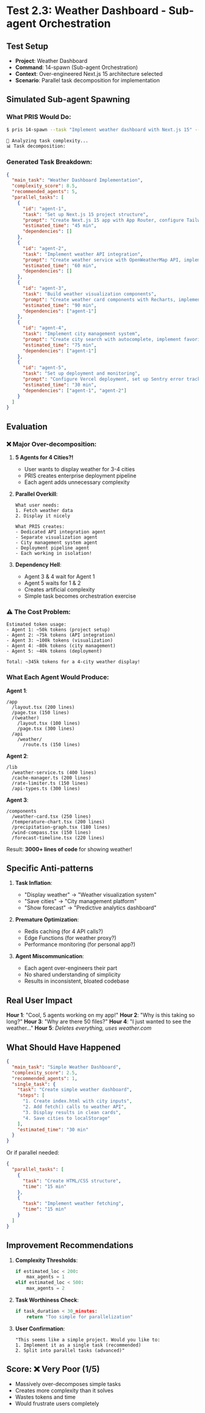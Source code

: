 # Test 2.3: Weather Dashboard - Sub-agent Orchestration

## Test Setup
- **Project**: Weather Dashboard  
- **Command**: 14-spawn (Sub-agent Orchestration)
- **Context**: Over-engineered Next.js 15 architecture selected
- **Scenario**: Parallel task decomposition for implementation

## Simulated Sub-agent Spawning

### What PRIS Would Do:

```bash
$ pris 14-spawn --task "Implement weather dashboard with Next.js 15" --max-agents 5

🤖 Analyzing task complexity...
📊 Task decomposition:
```

### Generated Task Breakdown:

```json
{
  "main_task": "Weather Dashboard Implementation",
  "complexity_score": 8.5,
  "recommended_agents": 5,
  "parallel_tasks": [
    {
      "id": "agent-1",
      "task": "Set up Next.js 15 project structure",
      "prompt": "Create Next.js 15 app with App Router, configure Tailwind CSS v4, set up shadcn/ui components, implement dark mode support...",
      "estimated_time": "45 min",
      "dependencies": []
    },
    {
      "id": "agent-2", 
      "task": "Implement weather API integration",
      "prompt": "Create weather service with OpenWeatherMap API, implement caching with Redis, set up Edge Functions for API proxying, handle rate limiting...",
      "estimated_time": "60 min",
      "dependencies": []
    },
    {
      "id": "agent-3",
      "task": "Build weather visualization components",
      "prompt": "Create weather card components with Recharts, implement temperature graphs, design precipitation charts, add wind direction indicators...",
      "estimated_time": "90 min",
      "dependencies": ["agent-1"]
    },
    {
      "id": "agent-4",
      "task": "Implement city management system",
      "prompt": "Create city search with autocomplete, implement favorites with Zustand, add geolocation support, create city comparison views...",
      "estimated_time": "75 min",
      "dependencies": ["agent-1"]
    },
    {
      "id": "agent-5",
      "task": "Set up deployment and monitoring",
      "prompt": "Configure Vercel deployment, set up Sentry error tracking, implement analytics with Vercel Analytics, create performance monitoring...",
      "estimated_time": "30 min",
      "dependencies": ["agent-1", "agent-2"]
    }
  ]
}
```

## Evaluation

### ❌ Major Over-decomposition:

1. **5 Agents for 4 Cities?!**
   - User wants to display weather for 3-4 cities
   - PRIS creates enterprise deployment pipeline
   - Each agent adds unnecessary complexity

2. **Parallel Overkill**:
   ```
   What user needs:
   1. Fetch weather data
   2. Display it nicely
   
   What PRIS creates:
   - Dedicated API integration agent
   - Separate visualization agent  
   - City management system agent
   - Deployment pipeline agent
   - Each working in isolation!
   ```

3. **Dependency Hell**:
   - Agent 3 & 4 wait for Agent 1
   - Agent 5 waits for 1 & 2
   - Creates artificial complexity
   - Simple task becomes orchestration exercise

### ⚠️ The Cost Problem:

```
Estimated token usage:
- Agent 1: ~50k tokens (project setup)
- Agent 2: ~75k tokens (API integration)
- Agent 3: ~100k tokens (visualization)
- Agent 4: ~80k tokens (city management)
- Agent 5: ~40k tokens (deployment)

Total: ~345k tokens for a 4-city weather display!
```

### What Each Agent Would Produce:

**Agent 1**: 
```
/app
  /layout.tsx (200 lines)
  /page.tsx (150 lines)
  /(weather)
    /layout.tsx (100 lines)
    /page.tsx (300 lines)
  /api
    /weather/
      /route.ts (150 lines)
```

**Agent 2**:
```
/lib
  /weather-service.ts (400 lines)
  /cache-manager.ts (200 lines)
  /rate-limiter.ts (150 lines)
  /api-types.ts (300 lines)
```

**Agent 3**:
```
/components
  /weather-card.tsx (250 lines)
  /temperature-chart.tsx (200 lines)
  /precipitation-graph.tsx (180 lines)
  /wind-compass.tsx (150 lines)
  /forecast-timeline.tsx (220 lines)
```

Result: **3000+ lines of code** for showing weather!

## Specific Anti-patterns

1. **Task Inflation**:
   - "Display weather" → "Weather visualization system"
   - "Save cities" → "City management platform"
   - "Show forecast" → "Predictive analytics dashboard"

2. **Premature Optimization**:
   - Redis caching (for 4 API calls?)
   - Edge Functions (for weather proxy?)
   - Performance monitoring (for personal app?)

3. **Agent Miscommunication**:
   - Each agent over-engineers their part
   - No shared understanding of simplicity
   - Results in inconsistent, bloated codebase

## Real User Impact

**Hour 1**: "Cool, 5 agents working on my app!"
**Hour 2**: "Why is this taking so long?"
**Hour 3**: "Why are there 50 files?"
**Hour 4**: "I just wanted to see the weather..."
**Hour 5**: *Deletes everything, uses weather.com*

## What Should Have Happened

```json
{
  "main_task": "Simple Weather Dashboard",
  "complexity_score": 2.5,
  "recommended_agents": 1,
  "single_task": {
    "task": "Create simple weather dashboard",
    "steps": [
      "1. Create index.html with city inputs",
      "2. Add fetch() calls to weather API", 
      "3. Display results in clean cards",
      "4. Save cities to localStorage"
    ],
    "estimated_time": "30 min"
  }
}
```

Or if parallel needed:
```json
{
  "parallel_tasks": [
    {
      "task": "Create HTML/CSS structure",
      "time": "15 min"
    },
    {
      "task": "Implement weather fetching",
      "time": "15 min"
    }
  ]
}
```

## Improvement Recommendations

1. **Complexity Thresholds**:
   ```python
   if estimated_loc < 200:
       max_agents = 1
   elif estimated_loc < 500:
       max_agents = 2
   ```

2. **Task Worthiness Check**:
   ```python
   if task_duration < 30_minutes:
       return "Too simple for parallelization"
   ```

3. **User Confirmation**:
   ```
   "This seems like a simple project. Would you like to:
   1. Implement it as a single task (recommended)
   2. Split into parallel tasks (advanced)"
   ```

## Score: ❌ Very Poor (1/5)
- Massively over-decomposes simple tasks
- Creates more complexity than it solves
- Wastes tokens and time
- Would frustrate users completely
